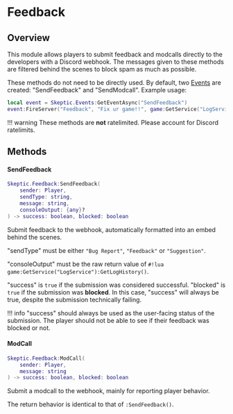 [Events]: events/Events.md

# Feedback

## Overview

This module allows players to submit feedback and modcalls directly to the developers with a Discord webhook. The messages given to these methods are filtered behind the scenes to block spam as much as possible.

These methods do not need to be directly used. By default, two [Events] are created: "SendFeedback" and "SendModcall". Example usage:
```lua title="Client-side script"
local event = Skeptic.Events:GetEventAsync("SendFeedback")
event:FireServer("Feedback", "Fix ur game!!", game:GetService("LogService"):GetLogHistory())
```

!!! warning
    These methods are **not** ratelimited. Please account for Discord ratelimits.

## Methods

#### SendFeedback
```lua
Skeptic.Feedback:SendFeedback(
    sender: Player,
    sendType: string, 
    message: string,
    consoleOutput: {any}?
) -> success: boolean, blocked: boolean
```

Submit feedback to the webhook, automatically formatted into an embed behind the scenes.

"sendType" must be either `"Bug Report"`, `"Feedback"` or `"Suggestion"`.

"consoleOutput" must be the raw return value of `#!lua game:GetService("LogService"):GetLogHistory()`.

"success" is `true` if the submission was considered successful. "blocked" is `true` if the submission was **blocked**. In this case, "success" will always be true, despite the submission technically failing.

!!! info
    "success" should always be used as the user-facing status of the submission. The player should not be able to see if their feedback was blocked or not.

#### ModCall
```lua
Skeptic.Feedback:ModCall(
    sender: Player, 
    message: string
) -> success: boolean, blocked: boolean
```

Submit a modcall to the webhook, mainly for reporting player behavior. 

The return behavior is identical to that of `:SendFeedback()`.
